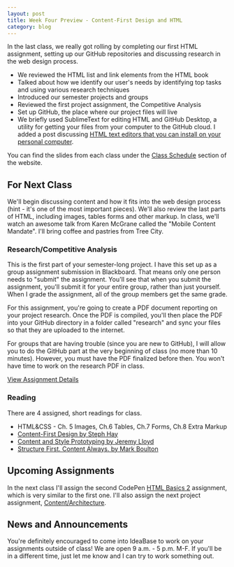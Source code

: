 ```yaml
---
layout: post
title: Week Four Preview - Content-First Design and HTML
category: blog
---
```


In the last class, we really got rolling by completing our first HTML assignment, setting up our GitHub repositories and discussing research in the web design process.

* We reviewed the HTML list and link elements from the HTML book
* Talked about how we identify our user's needs by identifying top tasks and using various research techniques
* Introduced our semester projects and groups
* Reviewed the first project assignment, the Competitive Analysis
* Set up GitHub, the place where our project files will live
* We briefly used SublimeText for editing HTML and GitHub Desktop, a utility for getting your files from your computer to the GitHub cloud.  I added a post discussing [HTML text editors that you can install on your personal computer](ttp://rwdkent.com/blog/2015/09/17/week4-preview.html).

You can find the slides from each class under the [Class Schedule](http://rwdkent.com/class/schedule/) section of the website.

## For Next Class

We'll begin discussing content and how it fits into the web design process (hint - it's one of the most important pieces).  We'll also review the last parts of HTML, including images, tables forms and other markup.  In class, we'll watch an awesome talk from Karen McGrane called the "Mobile Content Mandate".  I'll bring coffee and pastries from Tree City.

### Research/Competitive Analysis

This is the first part of your semester-long project.  I have this set up as a group assignment submission in Blackboard.  That means only one person needs to "submit" the assignment.  You'll see that when you submit the assignment, you'll submit it for your entire group, rather than just yourself.  When I grade the assignment, all of the group members get the same grade.

For this assignment, you're going to create a PDF document reporting on your project research.  Once the PDF is compiled, you'll then place the PDF into your GitHub directory in a folder called "research" and sync your files so that they are uploaded to the internet.

For groups that are having trouble (since you are new to GitHub), I will allow you to do the GitHub part at the very beginning of class (no more than 10 minutes).  However, you must have the PDF finalized before then.  You won't have time to work on the research PDF in class.

<a href="http://rwdkent.com/class/assignments/research/" class="button small">View Assignment Details</a>


### Reading

There are 4 assigned, short readings for class. 

* HTML&CSS - Ch. 5 Images, Ch.6 Tables, Ch.7 Forms, Ch.8 Extra Markup
* [Content-First Design by Steph Hay](http://alistapart.com/blog/post/content-first-design)
* [Content and Style Prototyping by Jeremy Lloyd](http://seesparkbox.com/foundry/content_and_style_prototyping_the_rebuild)
* [Structure First. Content Always. by Mark Boulton](http://www.markboulton.co.uk/journal/structure-first-content-always)


## Upcoming Assignments

In the next class I'll assign the second CodePen [HTML Basics 2](http://rwdkent.com/class/assignments/html2/) assignment, which is very similar to the first one.  I'll also assign the next project assignment, [Content/Architecture](http://rwdkent.com/class/assignments/content/).

## News and Announcements

You're definitely encouraged to come into IdeaBase to work on your assignments outside of class!  We are open 9 a.m. - 5 p.m. M-F.  If you'll be in a different time, just let me know and I can try to work something out.  

